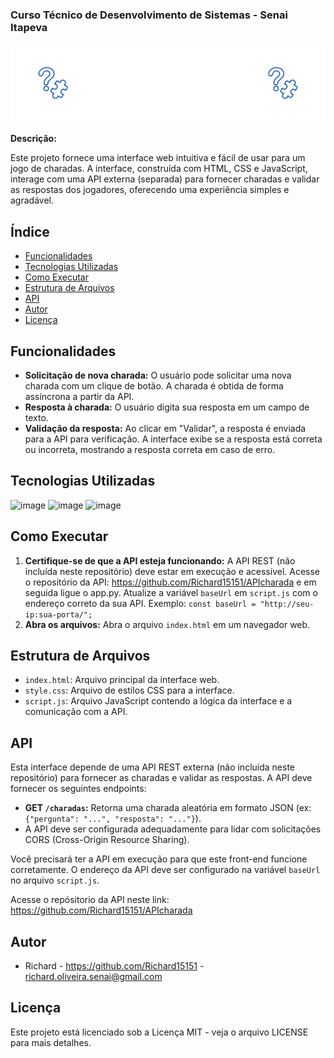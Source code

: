 ### Curso Técnico de Desenvolvimento de Sistemas - Senai Itapeva

![Imagem de capa](/gifs/CHARADASFRONT.gif)

**Descrição:**

Este projeto fornece uma interface web intuitiva e fácil de usar para um jogo de charadas. A interface, construída com HTML, CSS e JavaScript, interage com uma API externa (separada) para fornecer charadas e validar as respostas dos jogadores, oferecendo uma experiência simples e agradável.

## Índice

* [Funcionalidades](#funcionalidades)
* [Tecnologias Utilizadas](#tecnologias-utilizadas)
* [Como Executar](#como-executar)
* [Estrutura de Arquivos](#estrutura-de-arquivos)
* [API](#api)
* [Autor](#autor) 
* [Licença](#licença) 

## Funcionalidades

* **Solicitação de nova charada:** O usuário pode solicitar uma nova charada com um clique de botão.  A charada é obtida de forma assíncrona a partir da API.
* **Resposta à charada:** O usuário digita sua resposta em um campo de texto.
* **Validação da resposta:** Ao clicar em "Validar", a resposta é enviada para a API para verificação. A interface exibe se a resposta está correta ou incorreta, mostrando a resposta correta em caso de erro.

## Tecnologias Utilizadas

![image](https://img.shields.io/badge/HTML5-E34F26?style=for-the-badge&logo=html5&logoColor=white)
![image](https://img.shields.io/badge/CSS3-1572B6?style=for-the-badge&logo=css3&logoColor=white)
![image](https://img.shields.io/badge/JavaScript-F7DF1E?style=for-the-badge&logo=javascript&logoColor=black)


## Como Executar

1.  **Certifique-se de que a API esteja funcionando:** A API REST (não incluída neste repositório) deve estar em execução e acessível. Acesse o repositório da API: https://github.com/Richard15151/APIcharada e em seguida ligue o app.py. Atualize a variável `baseUrl` em `script.js` com o endereço correto da sua API. Exemplo: `const baseUrl = "http://seu-ip:sua-porta/";`
2.  **Abra os arquivos:** Abra o arquivo `index.html` em um navegador web.


## Estrutura de Arquivos

*   `index.html`: Arquivo principal da interface web.
*   `style.css`: Arquivo de estilos CSS para a interface.
*   `script.js`: Arquivo JavaScript contendo a lógica da interface e a comunicação com a API.

## API

Esta interface depende de uma API REST externa (não incluída neste repositório) para fornecer as charadas e validar as respostas. A API deve fornecer os seguintes endpoints:

*   **GET `/charadas`:** Retorna uma charada aleatória em formato JSON (ex: `{"pergunta": "...", "resposta": "..."}`).
*   A API deve ser configurada adequadamente para lidar com solicitações CORS (Cross-Origin Resource Sharing).

Você precisará ter a API em execução para que este front-end funcione corretamente. O endereço da API deve ser configurado na variável `baseUrl` no arquivo `script.js`.

Acesse o repósitorio da API neste link: https://github.com/Richard15151/APIcharada

## Autor

- Richard - https://github.com/Richard15151 - richard.oliveira.senai@gmail.com

## Licença

Este projeto está licenciado sob a Licença MIT - veja o arquivo LICENSE para mais detalhes.